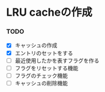 # LRU cacheの作成

### TODO
- [x] キャッシュの作成
- [x] エントリのセットをする
- [ ] 最近使用したかを表すフラグを作る
- [ ] フラグをリセットする機能
- [ ] フラグのチェック機能
- [ ] キャッシュの削除機能